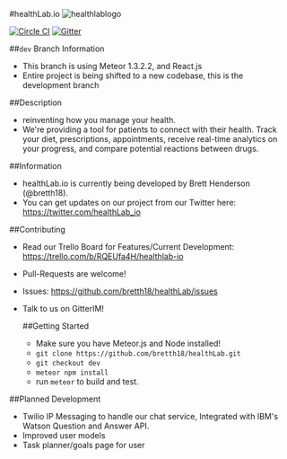 #healthLab.io
![healthlablogo](https://cloud.githubusercontent.com/assets/955730/14698260/e461bd9e-0741-11e6-8897-e89bedacc022.png)

[![Circle CI](https://circleci.com/gh/bretth18/healthLab.svg?style=svg)](https://circleci.com/gh/bretth18/healthLab)
[![Gitter](https://badges.gitter.im/bretth18/healthLab.svg)](https://gitter.im/bretth18/healthLab?utm_source=badge&utm_medium=badge&utm_campaign=pr-badge)

##`dev` Branch Information
* This branch is using Meteor 1.3.2.2, and React.js
* Entire project is being shifted to a new codebase, this is the development branch


##Description
- reinventing how you manage your health.
- We're providing a tool for patients to connect with their health. Track your diet, prescriptions, appointments, receive real-time analytics on your progress, and compare potential reactions between drugs.

##Information
* healthLab.io is currently being developed by Brett Henderson (@bretth18).
* You can get updates on our project from our Twitter here: https://twitter.com/healthLab_io

##Contributing
* Read our Trello Board for Features/Current Development: https://trello.com/b/RQEUfa4H/healthlab-io
* Pull-Requests are welcome!
* Issues: https://github.com/bretth18/healthLab/issues
* Talk to us on GitterIM!

  ##Getting Started

  * Make sure you have Meteor.js and Node installed!
  * `git clone https://github.com/bretth18/healthLab.git`
  * `git checkout dev`
  * `meteor npm install`
  * run `meteor` to build and test.


##Planned Development
* Twilio IP Messaging to handle our chat service, Integrated with IBM's Watson Question and Answer API.
* Improved user models
* Task planner/goals page for user
